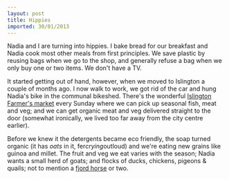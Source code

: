 ```yaml
---
layout: post
title: Hippies
imported: 30/01/2013
---
```


Nadia and I are turning into hippies. I bake bread for our breakfast and Nadia cook most
other meals from first principles. We save plastic by reusing bags when we go to the shop,
and generally refuse a bag when we only buy one or two items. We don't have a TV.

It started getting out of hand, however, when we moved to Islington a couple of months
ago. I now walk to work, we got rid of the car and hung Nadia's bike in the communal
bikeshed. There's the wonderful [Islington Farmer's
market](http://www.lfm.org.uk/isling.asp) every Sunday where we can pick up seasonal fish,
meat and veg; and we can get organic meat and veg delivered straight to the door (somewhat
ironically, we lived too far away from the city centre earlier).

Before we knew it the detergents became eco friendly, the soap turned organic (it has
*oats* in it, fer*crying*outloud) and we're eating new grains like guinoa and millet. The
fruit and veg we eat varies with the season; Nadia wants a small herd of goats; and flocks
of ducks, chickens, pigeons &amp; quails; not to mention a [fjord
horse](http://www.google.co.uk/images?q=fjord+horse) or two.
